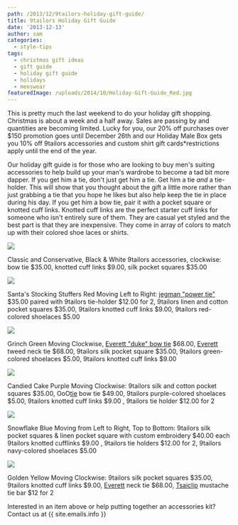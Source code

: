 ```yaml
---
path: /2013/12/9tailors-holiday-gift-guide/
title: 9tailors Holiday Gift Guide
date: '2013-12-13'
author: sam
categories:
  - style-tips
tags:
  - christmas gift ideas
  - gift guide
  - holiday gift guide
  - holidays
  - menswear
featuredImage: /uploads/2014/10/Holiday-Gift-Guide_Red.jpg
---
```

This is pretty much the last weekend to do your holiday gift shopping. Christmas is about a week and a half away. Sales are passing by and quantities are becoming limited. Lucky for you, our 20% off purchases over $150 promotion goes until December 26th and our Holiday Male Box gets you 10% off 9tailors accessories and custom shirt gift cards\*restrictions apply until the end of the year.

Our holiday gift guide is for those who are looking to buy men's suiting accessories to help build up your man's wardrobe to become a tad bit more dapper. If you get him a tie, don't just get him a tie. Get him a tie _and_ a tie-holder. This will show that you thought about the gift a little more rather than just grabbing a tie that you hope he likes but also help keep the tie in place during his day. If you get him a bow tie, pair it with a pocket square or knotted cuff links. Knotted cuff links are the perfect starter cuff links for someone who isn't entirely sure of them. They are casual yet styled and the best part is that they are inexpensive. They come in array of colors to match up with their colored shoe laces or shirts.

[![](http://4.bp.blogspot.com/-5elpv-iEhg0/Uqti2Kgc97I/AAAAAAAAAi4/yXmmrkMcGP0/s1600/Holiday+Gift+Guide_B&W.jpg)](http://4.bp.blogspot.com/-5elpv-iEhg0/Uqti2Kgc97I/AAAAAAAAAi4/yXmmrkMcGP0/s1600/Holiday+Gift+Guide_B&W.jpg)

Classic and Conservative, Black & White
9tailors accessories, clockwise: bow tie $35.00, knotted cuff links $9.00, silk pocket squares $35.00

[![](http://2.bp.blogspot.com/-db0jNKG27xA/Uqti2HDaKcI/AAAAAAAAAi8/OOe3Th7iIX8/s1600/Holiday+Gift+Guide_Red.jpg)](http://2.bp.blogspot.com/-db0jNKG27xA/Uqti2HDaKcI/AAAAAAAAAi8/OOe3Th7iIX8/s1600/Holiday+Gift+Guide_Red.jpg)

Santa's Stocking Stuffers Red
Moving Left to Right: [jegman "power tie"](http://www.jegman.com/) $35.00 paired with 9tailors tie-holder $12.00 for 2,
9tailors linen and cotton pocket squares $35.00, 9tailors knotted cuff links $9.00, 9tailors red-colored shoelaces $5.00

[![](http://1.bp.blogspot.com/-xRewMgOI_rw/UqtivXxUnBI/AAAAAAAAAio/Bz4BZpPAE5A/s1600/Holiday+Gift+Guide_Green.jpg)](http://1.bp.blogspot.com/-xRewMgOI_rw/UqtivXxUnBI/AAAAAAAAAio/Bz4BZpPAE5A/s1600/Holiday+Gift+Guide_Green.jpg)

Grinch Green
Moving Clockwise, [Everett "duke" bow tie](http://www.everettclothing.com/products/duke-bowtie) $68.00, [Everett](http://www.everettclothing.com/collections/neckties) tweed neck tie $68.00, 9tailors silk pocket square $35.00,
9tailors green-colored shoelaces $5.00, 9tailors knotted cuff links $9.00

[![](http://3.bp.blogspot.com/-1h7ElmyYBCE/UqtizPA5VlI/AAAAAAAAAiw/Hut6JogyaVg/s1600/Holiday+Gift+Guide_Purple.jpg)](http://3.bp.blogspot.com/-1h7ElmyYBCE/UqtizPA5VlI/AAAAAAAAAiw/Hut6JogyaVg/s1600/Holiday+Gift+Guide_Purple.jpg)

Candied Cake Purple
Moving Clockwise: 9tailors silk and cotton pocket squares $35.00, OoO[tie](http://www.oootie.com/) bow tie $49.00,
9tailors purple-colored shoelaces $5.00, 9tailors knotted cuff links $9.00 , 9tailors tie holder $12.00 for 2

[![](http://4.bp.blogspot.com/-8stPePcWpQQ/Uqti4TyTsyI/AAAAAAAAAjI/05hmlFDOl6c/s1600/Holiday+Gift+Guide_Blue.jpg)](http://4.bp.blogspot.com/-8stPePcWpQQ/Uqti4TyTsyI/AAAAAAAAAjI/05hmlFDOl6c/s1600/Holiday+Gift+Guide_Blue.jpg)

Snowflake Blue
Moving from Left to Right, Top to Bottom: 9tailors silk pocket squares & linen pocket square with custom embroidery $40.00 each
9tailors knotted cufflinks $9.00 , 9tailors tie holders $12.00 for 2, 9tailors navy-colored shoelaces $5.00

[![](http://4.bp.blogspot.com/-PdtCawB8e-c/Uqtio2nIe2I/AAAAAAAAAig/uuVkyddsjrg/s1600/Holiday+Gift+Guide_Yellow.jpg)](http://4.bp.blogspot.com/-PdtCawB8e-c/Uqtio2nIe2I/AAAAAAAAAig/uuVkyddsjrg/s1600/Holiday+Gift+Guide_Yellow.jpg)

Golden Yellow
Moving Clockwise: 9tailors silk pocket squares $35.00, 9tailors knotted cuff links $9.00,
[Everett](http://www.everettclothing.com/) neck tie $68.00, [Tsaiclip](http://www.tsaiclip.com/products/moustache-tie-clip) mustache tie bar $12 for 2

Interested in an item above or help putting together an accessories kit? Contact us at {{ site.emails.info }}